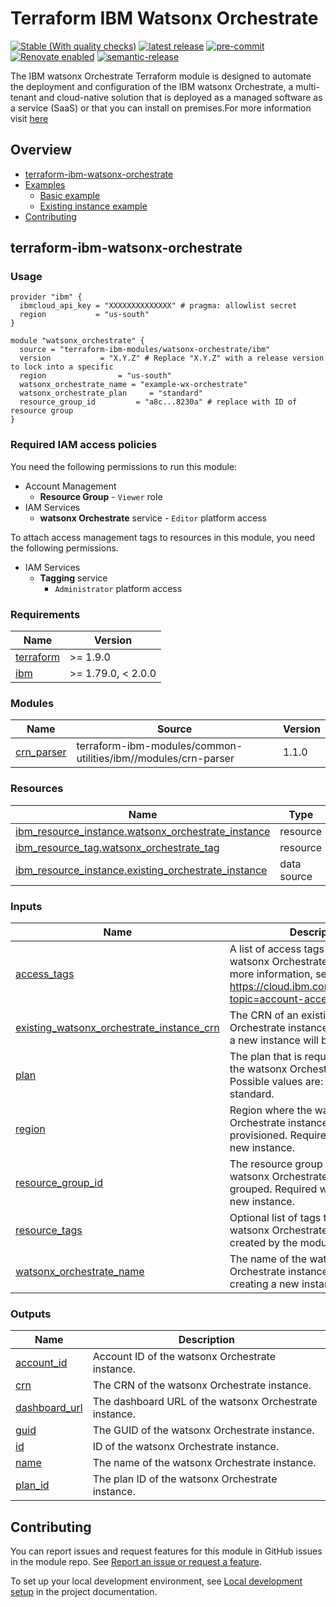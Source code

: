 # Terraform IBM Watsonx Orchestrate

<!--
Update status and "latest release" badges:
  1. For the status options, see https://terraform-ibm-modules.github.io/documentation/#/badge-status
  2. Update the "latest release" badge to point to the correct module's repo. Replace "terraform-ibm-module-template" in two places.
-->
[![Stable (With quality checks)](https://img.shields.io/badge/Status-Stable%20(With%20quality%20checks)-green)](https://terraform-ibm-modules.github.io/documentation/#/badge-status)
[![latest release](https://img.shields.io/github/v/release/terraform-ibm-modules/terraform-ibm-watsonx-orchestrate?logo=GitHub&sort=semver)](https://github.com/terraform-ibm-modules/terraform-ibm-watsonx-orchestrate/releases/latest)
[![pre-commit](https://img.shields.io/badge/pre--commit-enabled-brightgreen?logo=pre-commit&logoColor=white)](https://github.com/pre-commit/pre-commit)
[![Renovate enabled](https://img.shields.io/badge/renovate-enabled-brightgreen.svg)](https://renovatebot.com/)
[![semantic-release](https://img.shields.io/badge/%20%20%F0%9F%93%A6%F0%9F%9A%80-semantic--release-e10079.svg)](https://github.com/semantic-release/semantic-release)

<!--
Add a description of modules in this repo.
Expand on the repo short description in the .github/settings.yml file.

For information, see "Module names and descriptions" at
https://terraform-ibm-modules.github.io/documentation/#/implementation-guidelines?id=module-names-and-descriptions
-->
The IBM watsonx Orchestrate Terraform module is designed to automate the deployment and configuration of the IBM watsonx Orchestrate, a multi-tenant and cloud-native solution that is deployed as a managed software as a service (SaaS) or that you can install on premises.For more information visit [here](https://www.ibm.com/docs/en/watsonx/watson-orchestrate/current)

<!-- The following content is automatically populated by the pre-commit hook -->
<!-- BEGIN OVERVIEW HOOK -->
## Overview
* [terraform-ibm-watsonx-orchestrate](#terraform-ibm-watsonx-orchestrate)
* [Examples](./examples)
    * [Basic example](./examples/basic)
    * [Existing instance example](./examples/existing-instance)
* [Contributing](#contributing)
<!-- END OVERVIEW HOOK -->


<!--
If this repo contains any reference architectures, uncomment the heading below and link to them.
(Usually in the `/reference-architectures` directory.)
See "Reference architecture" in the public documentation at
https://terraform-ibm-modules.github.io/documentation/#/implementation-guidelines?id=reference-architecture
-->
<!-- ## Reference architectures -->


<!-- Replace this heading with the name of the root level module (the repo name) -->
## terraform-ibm-watsonx-orchestrate

### Usage

<!--
Add an example of the use of the module in the following code block.

Use real values instead of "var.<var_name>" or other placeholder values
unless real values don't help users know what to change.
-->

```hcl
provider "ibm" {
  ibmcloud_api_key = "XXXXXXXXXXXXXX" # pragma: allowlist secret
  region           = "us-south"
}

module "watsonx_orchestrate" {
  source = "terraform-ibm-modules/watsonx-orchestrate/ibm"
  version           = "X.Y.Z" # Replace "X.Y.Z" with a release version to lock into a specific
  region                = "us-south"
  watsonx_orchestrate_name = "example-wx-orchestrate"
  watsonx_orchestrate_plan     = "standard"
  resource_group_id         = "a8c...8230a" # replace with ID of resource group
}
```

### Required IAM access policies

You need the following permissions to run this module:

* Account Management
  * **Resource Group**
        - `Viewer` role
* IAM Services
  * **watsonx Orchestrate** service
        - `Editor` platform access

To attach access management tags to resources in this module, you need the following permissions.

- IAM Services
    - **Tagging** service
        - `Administrator` platform access


<!-- PERMISSIONS REQUIRED TO RUN MODULE
If this module requires permissions, uncomment the following block and update
the sample permissions, following the format.
Replace the 'Sample IBM Cloud' service and roles with applicable values.
The required information can usually be found in the services official
IBM Cloud documentation.
To view all available service permissions, you can go in the
console at Manage > Access (IAM) > Access groups and click into an existing group
(or create a new one) and in the 'Access' tab click 'Assign access'.
-->

<!--
You need the following permissions to run this module:

- Service
    - **Resource group only**
        - `Viewer` access on the specific resource group
    - **Sample IBM Cloud** service
        - `Editor` platform access
        - `Manager` service access
-->

<!-- NO PERMISSIONS FOR MODULE
If no permissions are required for the module, uncomment the following
statement instead the previous block.
-->

<!-- No permissions are needed to run this module.-->

<!-- The following content is automatically populated by the pre-commit hook -->
<!-- BEGINNING OF PRE-COMMIT-TERRAFORM DOCS HOOK -->
### Requirements

| Name | Version |
|------|---------|
| <a name="requirement_terraform"></a> [terraform](#requirement\_terraform) | >= 1.9.0 |
| <a name="requirement_ibm"></a> [ibm](#requirement\_ibm) | >= 1.79.0, < 2.0.0 |

### Modules

| Name | Source | Version |
|------|--------|---------|
| <a name="module_crn_parser"></a> [crn\_parser](#module\_crn\_parser) | terraform-ibm-modules/common-utilities/ibm//modules/crn-parser | 1.1.0 |

### Resources

| Name | Type |
|------|------|
| [ibm_resource_instance.watsonx_orchestrate_instance](https://registry.terraform.io/providers/IBM-Cloud/ibm/latest/docs/resources/resource_instance) | resource |
| [ibm_resource_tag.watsonx_orchestrate_tag](https://registry.terraform.io/providers/IBM-Cloud/ibm/latest/docs/resources/resource_tag) | resource |
| [ibm_resource_instance.existing_orchestrate_instance](https://registry.terraform.io/providers/IBM-Cloud/ibm/latest/docs/data-sources/resource_instance) | data source |

### Inputs

| Name | Description | Type | Default | Required |
|------|-------------|------|---------|:--------:|
| <a name="input_access_tags"></a> [access\_tags](#input\_access\_tags) | A list of access tags to apply to the watsonx Orchestrate instance. For more information, see https://cloud.ibm.com/docs/account?topic=account-access-tags-tutorial. | `list(string)` | `[]` | no |
| <a name="input_existing_watsonx_orchestrate_instance_crn"></a> [existing\_watsonx\_orchestrate\_instance\_crn](#input\_existing\_watsonx\_orchestrate\_instance\_crn) | The CRN of an existing watsonx Orchestrate instance.If not provided, a new instance will be provisioned. | `string` | `null` | no |
| <a name="input_plan"></a> [plan](#input\_plan) | The plan that is required to provision the watsonx Orchestrate instance. Possible values are: lite, essentials, standard. | `string` | `"lite"` | no |
| <a name="input_region"></a> [region](#input\_region) | Region where the watsonx Orchestrate instance will be provisioned. Required if creating a new instance. | `string` | `"us-south"` | no |
| <a name="input_resource_group_id"></a> [resource\_group\_id](#input\_resource\_group\_id) | The resource group ID where the watsonx Orchestrate instance will be grouped. Required when creating a new instance. | `string` | `null` | no |
| <a name="input_resource_tags"></a> [resource\_tags](#input\_resource\_tags) | Optional list of tags to describe the watsonx Orchestrate instance created by the module. | `list(string)` | `[]` | no |
| <a name="input_watsonx_orchestrate_name"></a> [watsonx\_orchestrate\_name](#input\_watsonx\_orchestrate\_name) | The name of the watsonx Orchestrate instance. Required if creating a new instance. | `string` | `null` | no |

### Outputs

| Name | Description |
|------|-------------|
| <a name="output_account_id"></a> [account\_id](#output\_account\_id) | Account ID of the watsonx Orchestrate instance. |
| <a name="output_crn"></a> [crn](#output\_crn) | The CRN of the watsonx Orchestrate instance. |
| <a name="output_dashboard_url"></a> [dashboard\_url](#output\_dashboard\_url) | The dashboard URL of the watsonx Orchestrate instance. |
| <a name="output_guid"></a> [guid](#output\_guid) | The GUID of the watsonx Orchestrate instance. |
| <a name="output_id"></a> [id](#output\_id) | ID of the watsonx Orchestrate instance. |
| <a name="output_name"></a> [name](#output\_name) | The name of the watsonx Orchestrate instance. |
| <a name="output_plan_id"></a> [plan\_id](#output\_plan\_id) | The plan ID of the watsonx Orchestrate instance. |
<!-- END OF PRE-COMMIT-TERRAFORM DOCS HOOK -->

<!-- Leave this section as is so that your module has a link to local development environment set-up steps for contributors to follow -->
## Contributing

You can report issues and request features for this module in GitHub issues in the module repo. See [Report an issue or request a feature](https://github.com/terraform-ibm-modules/.github/blob/main/.github/SUPPORT.md).

To set up your local development environment, see [Local development setup](https://terraform-ibm-modules.github.io/documentation/#/local-dev-setup) in the project documentation.
